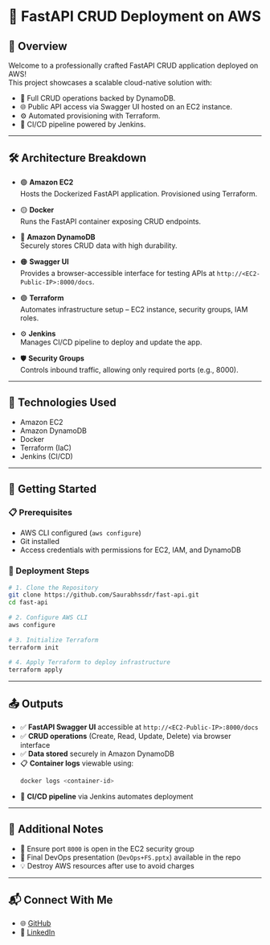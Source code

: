 # 📘 FastAPI CRUD Deployment on AWS
 
## 🌟 Overview
Welcome to a professionally crafted FastAPI CRUD application deployed on AWS!  
This project showcases a scalable cloud-native solution with:
 
- 🔄 Full CRUD operations backed by DynamoDB.
- 🌐 Public API access via Swagger UI hosted on an EC2 instance.
- ⚙️ Automated provisioning with Terraform.
- 🚀 CI/CD pipeline powered by Jenkins.
 
---
 
## 🛠 Architecture Breakdown
 
- 🟢 **Amazon EC2**  
  Hosts the Dockerized FastAPI application. Provisioned using Terraform.
 
- 🟡 **Docker**  
  Runs the FastAPI container exposing CRUD endpoints.
 
- 🔵 **Amazon DynamoDB**  
  Securely stores CRUD data with high durability.
 
- 🟠 **Swagger UI**  
  Provides a browser-accessible interface for testing APIs at `http://<EC2-Public-IP>:8000/docs`.
 
- 🟣 **Terraform**  
  Automates infrastructure setup – EC2 instance, security groups, IAM roles.
 
- ⚙️ **Jenkins**  
  Manages CI/CD pipeline to deploy and update the app.
 
- 🛡️ **Security Groups**  
  Controls inbound traffic, allowing only required ports (e.g., 8000).
 
---
 
## 🧪 Technologies Used
 
- Amazon EC2  
- Amazon DynamoDB  
- Docker  
- Terraform (IaC)  
- Jenkins (CI/CD)
 
---
 
## 🚀 Getting Started
 
### 📋 Prerequisites
 
- AWS CLI configured (`aws configure`)
- Git installed
- Access credentials with permissions for EC2, IAM, and DynamoDB
 
### 🧰 Deployment Steps
 
```bash
# 1. Clone the Repository
git clone https://github.com/Saurabhssdr/fast-api.git
cd fast-api
 
# 2. Configure AWS CLI
aws configure
 
# 3. Initialize Terraform
terraform init
 
# 4. Apply Terraform to deploy infrastructure
terraform apply
```
 
---
 
## 📤 Outputs
 
- ✅ **FastAPI Swagger UI** accessible at `http://<EC2-Public-IP>:8000/docs`
- ✅ **CRUD operations** (Create, Read, Update, Delete) via browser interface
- ✅ **Data stored** securely in Amazon DynamoDB
- 📋 **Container logs** viewable using:
  ```bash
  docker logs <container-id>
  ```
- 🚀 **CI/CD pipeline** via Jenkins automates deployment
 
---
 
## 📝 Additional Notes
 
- 🔐 Ensure port `8000` is open in the EC2 security group
- 📂 Final DevOps presentation (`DevOps+FS.pptx`) available in the repo
- 💡 Destroy AWS resources after use to avoid charges
 
---
 
## 📬 Connect With Me
 
- 🌐 [GitHub](https://github.com/Saurabhssdr)
- 💼 [LinkedIn](https://linkedin.com/in/saurabh-daundkar)
